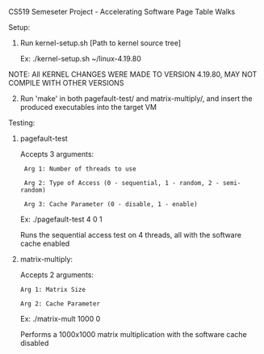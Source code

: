CS519 Semeseter Project - Accelerating Software Page Table Walks

Setup:
1) Run kernel-setup.sh [Path to kernel source tree]

    Ex: ./kernel-setup.sh ~/linux-4.19.80
    
  NOTE: All KERNEL CHANGES WERE MADE TO VERSION 4.19.80, MAY NOT COMPILE WITH OTHER VERSIONS
  
2) Run 'make' in both pagefault-test/ and matrix-multiply/, and insert the produced executables into the target VM

Testing:
1) pagefault-test

    Accepts 3 arguments:
    
        Arg 1: Number of threads to use
      
        Arg 2: Type of Access (0 - sequential, 1 - random, 2 - semi-random)
      
        Arg 3: Cache Parameter (0 - disable, 1 - enable)
      
    Ex: ./pagefault-test 4 0 1
    
      Runs the sequential access test on 4 threads, all with the software cache enabled
        
2) matrix-multiply:

    Accepts 2 arguments:
    
       Arg 1: Matrix Size
       
       Arg 2: Cache Parameter
       
    Ex: ./matrix-mult 1000 0
    
      Performs a 1000x1000 matrix multiplication with the software cache disabled
